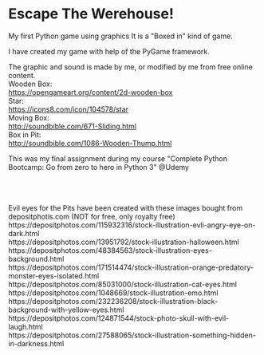 # Escape The Werehouse!
My first Python game using graphics
It is a "Boxed in" kind of game.

I have created my game with help of the PyGame framework.

The graphic and sound is made by me, or modified by me from free online content.<br>
Wooden Box:<br>
https://opengameart.org/content/2d-wooden-box<br>
Star:<br>
https://icons8.com/icon/104578/star<br>
Moving Box:<br>
http://soundbible.com/671-Sliding.html<br>
Box in Pit:<br>
http://soundbible.com/1086-Wooden-Thump.html<br>

This was my final assignment during my course "Complete Python Bootcamp: Go from zero to hero in Python 3" @Udemy

<br>
<br>
<br>
Evil eyes for the Pits have been created with these images bought from depositphotis.com (NOT for free, only royalty free)
https://depositphotos.com/115932316/stock-illustration-evli-angry-eye-on-dark.html<br>
https://depositphotos.com/13951792/stock-illustration-halloween.html<br>
https://depositphotos.com/48384563/stock-illustration-eyes-background.html<br>
https://depositphotos.com/171514474/stock-illustration-orange-predatory-monster-eyes-isolated.html<br>
https://depositphotos.com/85031000/stock-illustration-cat-eyes.html<br>
https://depositphotos.com/1048669/stock-illustration-emo.html<br>
https://depositphotos.com/232236208/stock-illustration-black-background-with-yellow-eyes.html<br>
https://depositphotos.com/124871544/stock-photo-skull-with-evil-laugh.html<br>
https://depositphotos.com/27588065/stock-illustration-something-hidden-in-darkness.html
